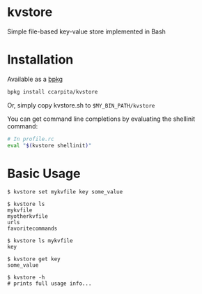 # kvstore

Simple file-based key-value store implemented in Bash

# Installation

Available as a [bpkg](bpkg.github.io)
```sh
bpkg install ccarpita/kvstore
```

Or, simply copy kvstore.sh to `$MY_BIN_PATH/kvstore`

You can get command line completions by evaluating the shellinit command:

```sh
# In profile.rc
eval "$(kvstore shellinit)"
```

# Basic Usage

```
$ kvstore set mykvfile key some_value

$ kvstore ls
mykvfile
myotherkvfile
urls
favoritecommands

$ kvstore ls mykvfile
key

$ kvstore get key
some_value

$ kvstore -h
# prints full usage info...
```

